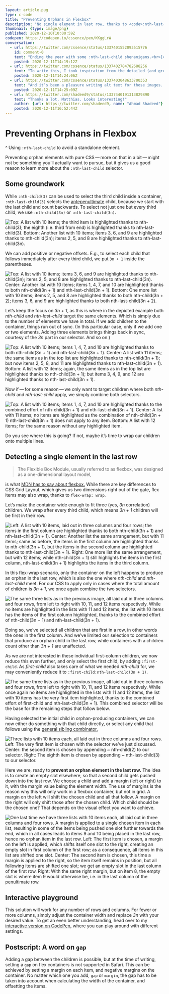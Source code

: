 ```yaml
---
layout: article.pug
type: c-code
title: "Preventing Orphans in Flexbox"
description: "No single element in last row, thanks to <code>:nth-last-child</code>."
thumbnail: {type: image/png}
published: 2020-12-10T10:00:59Z
codepen: https://codepen.io/cssence/pen/KKggLrW
conversation:
  - url: https://twitter.com/cssence/status/1337401552093515776
    id: comment-0
    text: "Ending the year with some :nth-last-child shenanigans.<br>[cssence.com/2020/prevent-orphan-in-flexbox](/2020/prevent-orphan-in-flexbox/)"
    posted: 2020-12-11T14:19:12Z
  - url: https://twitter.com/cssence/status/1337402784782688256
    text: "To write this, I took inspiration from the detailed (and great!) blog posts [@shadeed9](https://twitter.com/shadeed9) is churning out at an incredible pace. So this one is more of a step-by-step guide, and I’ve used more images than in any other of my posts (though that bar wasn’t high).<br>[twitter.com/cssence/status/1337401552093515776](https://twitter.com/cssence/status/1337401552093515776)"
    posted: 2020-12-11T14:24:06Z
  - url: https://twitter.com/cssence/status/1337403048633700353
    text: "And it’s been a pleasure writing alt text for those images. The article clocks as a 4-5 minutes read, but if you swap the images for their alt text, the whole thing doubles(!) in length. 😊 #a11y"
    posted: 2020-12-11T14:25:09Z
  - url: https://twitter.com/shadeed9/status/1337440191313829890
    text: "Thanks a lot, Matthias. Looks interesting!"
    author: {url: https://twitter.com/shadeed9, name: "Ahmad Shadeed"}
    posted: 2020-12-11T16:52:44Z
---
```


# Preventing Orphans in Flexbox
^ Using `:nth-last-child` to avoid a standalone element.

Preventing orphan elements with pure CSS&thinsp;—&thinsp;more on that in a bit&thinsp;—&thinsp;might not be something you’ll actually want to pursue, but it gives us a good reason to learn more about the `:nth-last-child` selector.

## Some groundwork

While `:nth-child(3)` can be used to select the third child inside a container, `:nth-last-child(3)` selects the [antepenultimate](https://www.thefreedictionary.com/antepenultimate) child, because we start with the last child and count backwards. To select not just one but every third child, we use `:nth-child(3n)` or `:nth-last-child(3n)`.

<p class="standout invert"><img src="/2020/prevent-orphan-in-flexbox/1-nth-last-child.png" alt="Top: A list with 10 items; the third item is highlighted thanks to nth-child(3); the eighth (i.e. third from end) is highlighted thanks to nth-last-child(3). Bottom: Another list with 10 items; items 3, 6, and 9 are highlighted thanks to nth-child(3n); items 2, 5, and 8 are highlighted thanks to nth-last-child(3n)."></p>

We can add positive or negative offsets. E.g., to select each child that follows immediately after every third child, we put `3n + 1` inside the parentheses.

<p class="standout invert"><img src="/2020/prevent-orphan-in-flexbox/2-nth-last-child-offset.png" alt="Top: A list with 10 items; items 3, 6, and 9 are highlighted thanks to nth-child(3n); items 2, 5, and 8 are highlighted thanks to nth-last-child(3n). Center: Another list with 10 items; items 1, 4, 7, and 10 are highlighted thanks to both nth-child(3n + 1) and nth-last-child(3n + 1). Bottom: One more list with 10 items; items 2, 5, and 8 are highlighted thanks to both nth-child(3n + 2); items 3, 6, and 9 are highlighted thanks to both nth-last-child(3n + 2)."></p>

Let’s keep the focus on _3n + 1_, as this is where in the depicted example both _nth-child_ and _nth-last-child_ target the same elements. Which is simply due to the number of elements we have in total. If we add children to the container, things run out of sync. (In this particular case, only if we add one or two elements. Adding three elements brings things back in sync, courtesy of the _3n_ part in our selector. And so on.)

<p class="standout invert"><img src="/2020/prevent-orphan-in-flexbox/3-nth-last-child-elements.png" alt="Top: A list with 10 items; items 1, 4, 7, and 10 are highlighted thanks to both nth-child(3n + 1) and nth-last-child(3n + 1). Center: A list with 11 items; the same items as in the top list are highlighted thanks to nth-child(3n + 1); but now items 2, 5, 8, and 11 are highlighted thanks to nth-last-child(3n + 1). Bottom: A list with 12 items; again, the same items as in the top list are highlighted thanks to nth-child(3n + 1); but items 3, 4, 9, and 12 are highlighted thanks to nth-last-child(3n + 1)."></p>

Now if&thinsp;—&thinsp;for some reason&thinsp;—&thinsp;we only want to target children where both _nth-child_ and _nth-last-child_ apply, we simply combine both selectors.

<p class="standout invert"><img src="/2020/prevent-orphan-in-flexbox/4-nth-last-child-combined.png" alt="Top: A list with 10 items; items 1, 4, 7, and 10 are highlighted thanks to the combined effort of nth-child(3n + 1) and nth-last-child(3n + 1). Center: A list with 11 items; no items are highlighted as the combination of nth-child(3n + 1) nth-last-child(3n + 1) does not apply to any item. Bottom: A list with 12 items; for the same reason without any highlighted item."></p>

Do you see where this is going? If not, maybe it’s time to wrap our children onto multiple lines.

## Detecting a single element in the last row

> The Flexible Box Module, usually referred to as flexbox, was designed as a one-dimensional layout model,

is what [MDN has to say about flexbox.](https://developer.mozilla.org/en-US/docs/Web/CSS/CSS_Flexible_Box_Layout/Basic_Concepts_of_Flexbox) While there are key differences to CSS Grid Layout, which gives us two dimensions right out of the gate, flex items may also wrap, thanks to `flex-wrap: wrap`.

Let’s make the container wide enough to fit three (yes, _3n_ correlation) children. We wrap after every third child, which means _3n + 1_ children will be first in their row.

<p class="standout invert"><img src="/2020/prevent-orphan-in-flexbox/5-nth-last-child-elements-wrap.png" alt="Left: A list with 10 items, laid out in three columns and four rows; the items in the first column are highlighted thanks to both nth-child(3n + 1) and nth-last-child(3n + 1). Center: Another list the same arrangement, but with 11 items; same as before, the items in the first column are highlighted thanks to nth-child(3n + 1), but the items in the second column are highlighted thanks to nth-last-child(3n + 1). Right: One more list the same arrangement, but with 12 items; while nth-child(3n + 1) still highlights the items in the first column, nth-last-child(3n + 1) highlights the items in the third column."></p>

In this flex-wrap scenario, only the container on the left happens to produce an orphan in the last row, which is also the one where _nth-child_ and _nth-last-child_ meet. For our CSS to apply only in cases where the total amount of children is _3n + 1_, we once again combine the two selectors.

<p class="standout invert"><img src="/2020/prevent-orphan-in-flexbox/6-nth-last-child-combined-wrap.png" alt="The same three lists as in the previous image, all laid out in three columns and four rows, from left to right with 10, 11, and 12 items respectively. While no items are highlighted in the lists with 11 and 12 items, the list with 10 items has the items of the first column highlighted, thanks to the combined effort of nth-child(3n + 1) and nth-last-child(3n + 1)."></p>

Doing so, we’ve selected all children that are first in a row, in other words the ones in the first column. And we’ve limited our selection to containers that produce an orphan child in the last row, while containers with a children count other than _3n + 1_ are unaffected.

As we are not interested in these individual first-column children, we now reduce this even further, and only select the first child, by adding `:first-child`. As _first-child_ also takes care of what we needed _nth-child_ for, we may conveniently reduce it to `:first-child:nth-last-child(3n + 1)`.

<p class="standout invert"><img src="/2020/prevent-orphan-in-flexbox/7-nth-last-child-first-child.png" alt="The same three lists as in the previous image, all laid out in three columns and four rows, from left to right with 10, 11, and 12 items respectively. While once again no items are highlighted in the lists with 11 and 12 items, the list with 10 items has the very first item highlighted, thanks to the combined effort of first-child and nth-last-child(3n + 1). This combined selector will be the base for the remaining steps that follow below."></p>

Having selected the initial child in orphan-producing containers, we can now either do something with that child directly, or select any child that follows using the [general sibling combinator.](https://developer.mozilla.org/en-US/docs/Web/CSS/General_sibling_combinator)

<p class="standout invert"><img src="/2020/prevent-orphan-in-flexbox/8-nth-last-child-targets.png" alt="Three lists with 10 items each, all laid out in three columns and four rows. Left: The very first item is chosen with the selector we’ve just discussed. Center: the second item is chosen by appending ~ nth-child(2) to our selector. Right: The eighth item is chosen by appending ~ nth-last-child(3) to our selector."></p>

Here we are, ready to **prevent an orphan element in the last row.** The idea is to create an empty slot elsewhere, so that a second child gets pushed down into the last row. We choose a child and add a margin (left or right) to it, with the margin value being the element width. The use of margins is the reason why this will only work in a flexbox container, but not in grid. A margin on the left will shift the chosen child and all that follow. A margin on the right will only shift those after the chosen child. Which child should be the chosen one? That depends on the visual effect you want to achieve.

<p class="standout invert"><img src="/2020/prevent-orphan-in-flexbox/9-nth-last-child-margin.png" alt="One last time we have three lists with 10 items each, all laid out in three columns and four rows. A margin is applied to a single chosen item in each list, resulting in some of the items being pushed one slot further towards the end, which in all cases leads to items 9 and 10 being placed in the last row, hence no orphan item in the last row. Left: The first item is chosen, a margin on the left is applied, which shifts itself one slot to the right, creating an empty slot in first column of the first row; as a consequence, all items in this list are shifted one slot. Center: The second item is chosen, this time a margin is applied to the right, so the item itself remains in position, but all following items are shifted one slot; we get an empty slot in the last column of the first row. Right: With the same right margin, but on item 8, the empty slot is where item 9 would otherwise be, i.e. in the last column of the penultimate row."></p>

## Interactive playground

This solution will work for any number of rows and columns. For fewer or more columns, simply adjust the container width and replace _3n_ with your desired value. To get an even better understanding, head over to my [interactive version on CodePen,](#showcase) where you can play around with different settings.

## Postscript: A word on `gap`

Adding a gap between the children is possible, but at the time of writing, setting a `gap` on flex containers is not supported in Safari. This can be achieved by setting a margin on each item, and negative margins on the container. No matter which one you add, `gap` or `margin`, the gap has to be taken into account when calculating the width of the container, and offsetting the items.

